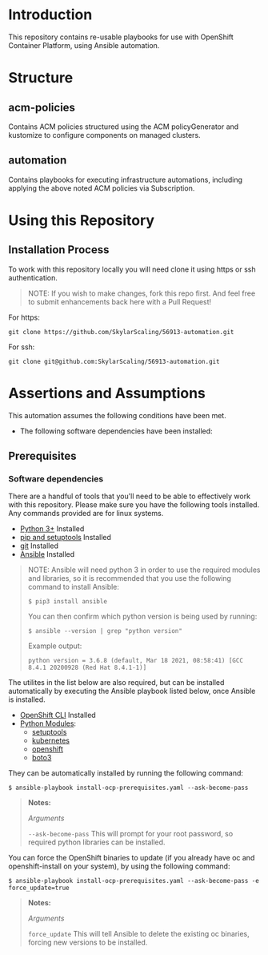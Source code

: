 # Introduction
This repository contains re-usable playbooks for use with OpenShift Container Platform, using Ansible automation.

# Structure
## acm-policies
Contains ACM policies structured using the ACM policyGenerator and kustomize to configure components on managed clusters.

## automation
Contains playbooks for executing infrastructure automations, including applying the above noted ACM policies via Subscription.

# Using this Repository
## Installation Process
To work with this repository locally you will need clone it using https or ssh authentication.
> NOTE: If you wish to make changes, fork this repo first. And feel free to submit enhancements back here with a Pull Request!

For https:
```
git clone https://github.com/SkylarScaling/56913-automation.git
```

For ssh:
```
git clone git@github.com:SkylarScaling/56913-automation.git
```

# Assertions and Assumptions

This automation assumes the following conditions have been met.

- The following software dependencies have been installed:

## Prerequisites
### Software dependencies

There are a handful of tools that you'll need to be able to effectively work with this repository. Please make sure you have the following tools installed.
Any commands provided are for linux systems.

- [Python 3+](https://www.python.org/downloads/) Installed
- [pip and setuptools](https://packaging.python.org/en/latest/tutorials/installing-packages/#ensure-pip-setuptools-and-wheel-are-up-to-date) Installed
- [git](https://git-scm.com/book/en/v2/Getting-Started-Installing-Git) Installed
- [Ansible](https://docs.ansible.com/ansible/latest/installation_guide/intro_installation.html) Installed

> NOTE: Ansible will need python 3 in order to use the required modules and libraries, so it is recommended that you use
> the following command to install Ansible:
>
> ```
> $ pip3 install ansible
> ```
> You can then confirm which python version is being used by running:
> ```
> $ ansible --version | grep "python version"
> ```
> Example output:
> ```
> python version = 3.6.8 (default, Mar 18 2021, 08:58:41) [GCC 8.4.1 20200928 (Red Hat 8.4.1-1)]
> ```

The utilites in the list below are also required, but can be installed automatically by executing the Ansible playbook listed below, once Ansible is installed.

- [OpenShift CLI](https://docs.openshift.com/container-platform/4.7/cli_reference/openshift_cli/getting-started-cli.html) Installed
- [Python Modules](https://docs.python.org/3/installing/index.html):
    - [setuptools](https://pypi.org/project/setuptools/)
    - [kubernetes](https://pypi.org/project/kubernetes/)
    - [openshift](https://pypi.org/project/openshift/)
    - [boto3](https://pypi.org/project/boto3/)

They can be automatically installed by running the following command:

```
$ ansible-playbook install-ocp-prerequisites.yaml --ask-become-pass
```

> **Notes:**
>
> *Arguments*
>
> `--ask-become-pass` This will prompt for your root password, so required python libraries can be installed.

You can force the OpenShift binaries to update (if you already have oc and openshift-install on your system), by using the following command:
```
$ ansible-playbook install-ocp-prerequisites.yaml --ask-become-pass -e force_update=true
```

> **Notes:**
>
> *Arguments*
>
> `force_update` This will tell Ansible to delete the existing oc binaries, forcing new versions to be installed.
